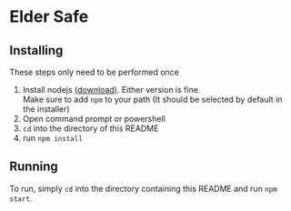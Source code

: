 Elder Safe
==========

## Installing
These steps only need to be performed once
1. Install nodejs [(download)](https://nodejs.org/en/). Either version is fine.<br/>
   Make sure to add `npm` to your path (It should be selected by default in the installer)
2. Open command prompt or powershell
3. `cd` into the directory of this README
4. run `npm install`

## Running
To run, simply `cd` into the directory containing this README and run `npm start`.
